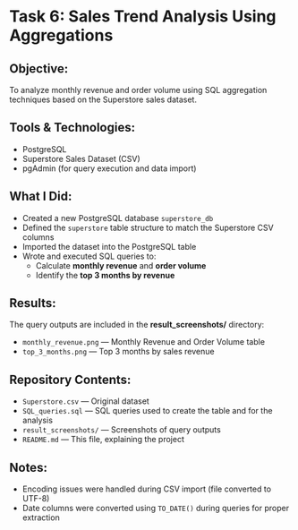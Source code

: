 # Task 6: Sales Trend Analysis Using Aggregations

## Objective:
To analyze monthly revenue and order volume using SQL aggregation techniques based on the Superstore sales dataset.

## Tools & Technologies:
- PostgreSQL
- Superstore Sales Dataset (CSV)
- pgAdmin (for query execution and data import)

## What I Did:
- Created a new PostgreSQL database `superstore_db`
- Defined the `superstore` table structure to match the Superstore CSV columns
- Imported the dataset into the PostgreSQL table
- Wrote and executed SQL queries to:
  - Calculate **monthly revenue** and **order volume**
  - Identify the **top 3 months by revenue**

## Results:
The query outputs are included in the **result_screenshots/** directory:
- `monthly_revenue.png` — Monthly Revenue and Order Volume table
- `top_3_months.png` — Top 3 months by sales revenue

## Repository Contents:
- `Superstore.csv` — Original dataset 
- `SQL_queries.sql` — SQL queries used to create the table and for the analysis  
- `result_screenshots/` — Screenshots of query outputs  
- `README.md` — This file, explaining the project

## Notes:
- Encoding issues were handled during CSV import (file converted to UTF-8)
- Date columns were converted using `TO_DATE()` during queries for proper extraction
